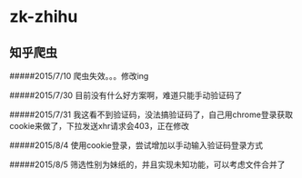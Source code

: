 # zk-zhihu
知乎爬虫
---------------
#####2015/7/10 爬虫失效。。。修改ing

#####2015/7/30 目前没有什么好方案啊，难道只能手动验证码了

#####2015/7/31 我这看不到验证码，没法搞验证码了，自己用chrome登录获取cookie来做了，下拉发送xhr请求会403，正在修改

#####2015/8/4 使用cookie登录，尝试增加以手动输入验证码登录方式

#####2015/8/5 筛选性别为妹纸的，并且实现未知功能，可以考虑文件合并了
